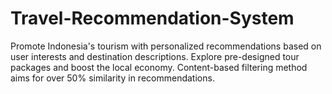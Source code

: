# Travel-Recommendation-System
Promote Indonesia's tourism with personalized recommendations based on user interests and destination descriptions. Explore pre-designed tour packages and boost the local economy. Content-based filtering method aims for over 50% similarity in recommendations.
